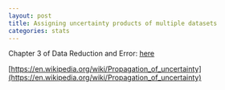 ```yaml
---
layout: post
title: Assigning uncertainty products of multiple datasets
categories: stats
---
```


Chapter 3 of Data Reduction and Error: [here](/attachments/Bevington_Robinson.pdf)

[https://en.wikipedia.org/wiki/Propagation_of_uncertainty](https://en.wikipedia.org/wiki/Propagation_of_uncertainty)